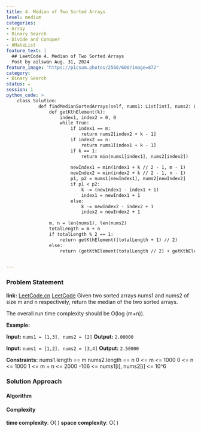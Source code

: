 ```yaml
---
title: 4. Median of Two Sorted Arrays
level: medium
categories:
- Array
- Binary Search
- Divide and Conquer
- AMateList
feature_text: |
  ## LeetCode 4. Median of Two Sorted Arrays
  Post by ailswan Aug. 31, 2024
feature_image: "https://picsum.photos/2560/600?image=872"
category:
- Binary Search
status: ★
session: 1
python_code: >
    class Solution:
            def findMedianSortedArrays(self, nums1: List[int], nums2: List[int]) -> float:
                def getKthElement(k):
                    index1, index2 = 0, 0
                    while True:
                        if index1 == m:
                            return nums2[index2 + k - 1]
                        if index2 == n:
                            return nums1[index1 + k - 1]
                        if k == 1:
                            return min(nums1[index1], nums2[index2])
                            
                        newIndex1 = min(index1 + k // 2 - 1, m - 1)
                        newIndex2 = min(index2 + k // 2 - 1, n - 1)
                        p1, p2 = nums1[newIndex1], nums2[newIndex2]
                        if p1 < p2:
                            k -= (newIndex1 - index1 + 1)
                            index1 = newIndex1 + 1
                        else:
                            k -= newIndex2 - index2 + 1
                            index2 = newIndex2 + 1
                
                m, n = len(nums1), len(nums2)
                totalLength = m + n
                if totalLength % 2 == 1:
                    return getKthElement((totalLength + 1) // 2)
                else:
                    return (getKthElement(totalLength // 2) + getKthElement(totalLength // 2 + 1)) / 2


---
```


### Problem Statement
**link:**
[LeetCode.cn](https://leetcode.cn/problems/median-of-two-sorted-arrays/)
[LeetCode](https://leetcode.com/median-of-two-sorted-arrays/)
Given two sorted arrays nums1 and nums2 of size m and n respectively, return the median of the two sorted arrays.

The overall run time complexity should be O(log (m+n)).

**Example:**

**Input:** `nums1 = [1,3], nums2 = [2]`
**Output:** `2.00000`

**Input:** `nums1 = [1,2], nums2 = [3,4]`
**Output:** `2.50000`

**Constraints:**
nums1.length == m
nums2.length == n
0 <= m <= 1000
0 <= n <= 1000
1 <= m + n <= 2000
-106 <= nums1[i], nums2[i] <= 10^6
### Solution Approach
 
#### Algorithm
 

#### Complexity
 **time complexity**: O( )
 **space complexity**: O( )